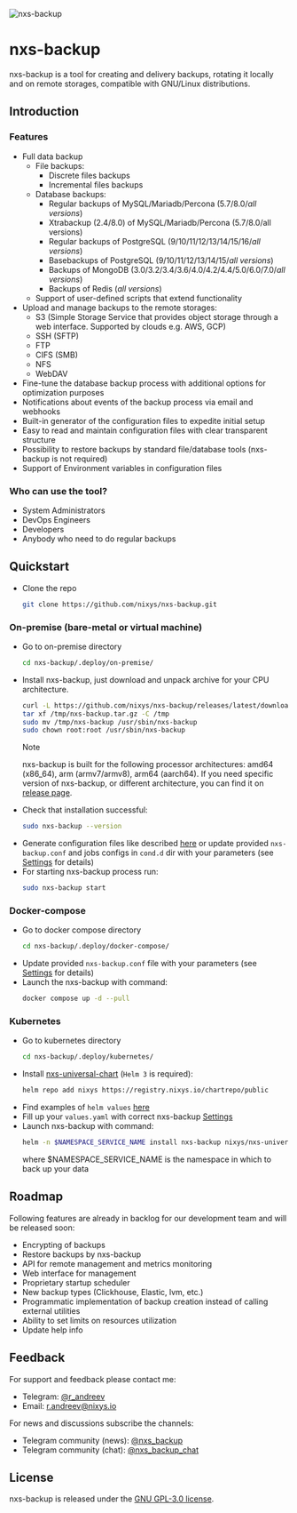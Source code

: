 ![nxs-backup](https://github.com/nixys/nxs-backup/assets/28505813/20d0da34-eb6e-4ae4-a5c9-24845407400f)

# nxs-backup

nxs-backup is a tool for creating and delivery backups, rotating it locally and on remote storages, compatible with
GNU/Linux distributions.

## Introduction

### Features

- Full data backup
  - File backups:
    - Discrete files backups
    - Incremental files backups
  - Database backups:
    - Regular backups of MySQL/Mariadb/Percona (5.7/8.0/_all versions_)
    - Xtrabackup (2.4/8.0) of MySQL/Mariadb/Percona (5.7/8.0/all versions)
    - Regular backups of PostgreSQL (9/10/11/12/13/14/15/16/_all versions_)
    - Basebackups of PostgreSQL (9/10/11/12/13/14/15/_all versions_)
    - Backups of MongoDB (3.0/3.2/3.4/3.6/4.0/4.2/4.4/5.0/6.0/7.0/_all versions_)
    - Backups of Redis (_all versions_)
  - Support of user-defined scripts that extend functionality
- Upload and manage backups to the remote storages:
  - S3 (Simple Storage Service that provides object storage through a web interface. Supported by clouds e.g. AWS, GCP)
  - SSH (SFTP)
  - FTP
  - CIFS (SMB)
  - NFS
  - WebDAV
- Fine-tune the database backup process with additional options for optimization purposes
- Notifications about events of the backup process via email and webhooks
- Built-in generator of the configuration files to expedite initial setup
- Easy to read and maintain configuration files with clear transparent structure
- Possibility to restore backups by standard file/database tools (nxs-backup is not required)
- Support of Environment variables in configuration files

### Who can use the tool?

- System Administrators
- DevOps Engineers
- Developers
- Anybody who need to do regular backups

## Quickstart

- Clone the repo
  ```sh
  git clone https://github.com/nixys/nxs-backup.git
  ```
  
### On-premise (bare-metal or virtual machine)

- Go to on-premise directory
  ```sh
  cd nxs-backup/.deploy/on-premise/
  ```
- Install nxs-backup, just download and unpack archive for your CPU architecture.
  ```sh
  curl -L https://github.com/nixys/nxs-backup/releases/latest/download/nxs-backup-amd64.tar.gz -o /tmp/nxs-backup.tar.gz
  tar xf /tmp/nxs-backup.tar.gz -C /tmp
  sudo mv /tmp/nxs-backup /usr/sbin/nxs-backup
  sudo chown root:root /usr/sbin/nxs-backup
  ```
  > [!NOTE]
  > nxs-backup is built for the following processor architectures: amd64 (x86_64), arm (armv7/armv8), arm64 (aarch64).
  > If you need specific version of nxs-backup, or different architecture, you can find it
  on [release page](https://github.com/nixys/nxs-backup/releases).
- Check that installation successful:
  ```sh
  sudo nxs-backup --version
  ```
- Generate configuration files like described [here](docs/USEFUL_INFO.md#generate-configuration-files) or update
  provided `nxs-backup.conf` and jobs configs in `cond.d` dir with your parameters (see [Settings](/docs/settings/README.md) for details)
- For starting nxs-backup process run:
  ```sh
  sudo nxs-backup start
  ```

### Docker-compose

- Go to docker compose directory
  ```sh
  cd nxs-backup/.deploy/docker-compose/
  ```
- Update provided `nxs-backup.conf` file with your parameters (see [Settings](/docs/settings/README.md) for details)
- Launch the nxs-backup with command:
  ```sh
  docker compose up -d --pull
  ```

### Kubernetes

- Go to kubernetes directory
  ```sh
  cd nxs-backup/.deploy/kubernetes/
  ```
- Install [nxs-universal-chart](https://github.com/nixys/nxs-universal-chart) (`Helm 3` is required):
  ```sh
  helm repo add nixys https://registry.nixys.io/chartrepo/public
  ```
- Find examples of `helm values` [here](/docs/example/kubernetes/README.md)
- Fill up your `values.yaml` with correct nxs-backup [Settings](/docs/settings/README.md)
- Launch nxs-backup with command:
  ```sh
  helm -n $NAMESPACE_SERVICE_NAME install nxs-backup nixys/nxs-universal-chart -f values.yaml
  ```
  where $NAMESPACE_SERVICE_NAME is the namespace in which to back up your data

## Roadmap

Following features are already in backlog for our development team and will be released soon:

- Encrypting of backups
- Restore backups by nxs-backup
- API for remote management and metrics monitoring
- Web interface for management
- Proprietary startup scheduler
- New backup types (Clickhouse, Elastic, lvm, etc.)
- Programmatic implementation of backup creation instead of calling external utilities
- Ability to set limits on resources utilization
- Update help info

## Feedback

For support and feedback please contact me:

- Telegram: [@r_andreev](https://t.me/r_andreev)
- Email: r.andreev@nixys.io

For news and discussions subscribe the channels:

- Telegram community (news): [@nxs_backup](https://t.me/nxs_backup)
- Telegram community (chat): [@nxs_backup_chat](https://t.me/nxs_backup_chat)

## License

nxs-backup is released under the [GNU GPL-3.0 license](LICENSE).
